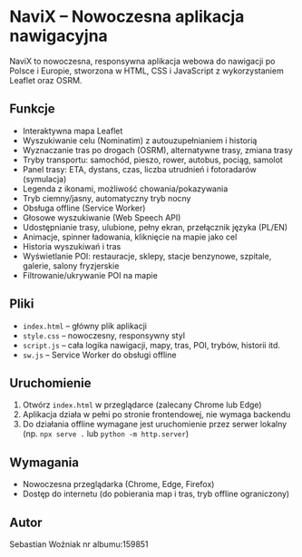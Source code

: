 # NaviX – Nowoczesna aplikacja nawigacyjna 

NaviX to nowoczesna, responsywna aplikacja webowa do nawigacji po Polsce i Europie, stworzona w HTML, CSS i JavaScript z wykorzystaniem Leaflet oraz OSRM.

## Funkcje
- Interaktywna mapa Leaflet
- Wyszukiwanie celu (Nominatim) z autouzupełnianiem i historią
- Wyznaczanie tras po drogach (OSRM), alternatywne trasy, zmiana trasy
- Tryby transportu: samochód, pieszo, rower, autobus, pociąg, samolot
- Panel trasy: ETA, dystans, czas, liczba utrudnień i fotoradarów (symulacja)
- Legenda z ikonami, możliwość chowania/pokazywania
- Tryb ciemny/jasny, automatyczny tryb nocny
- Obsługa offline (Service Worker)
- Głosowe wyszukiwanie (Web Speech API)
- Udostępnianie trasy, ulubione, pełny ekran, przełącznik języka (PL/EN)
- Animacje, spinner ładowania, kliknięcie na mapie jako cel
- Historia wyszukiwań i tras
- Wyświetlanie POI: restauracje, sklepy, stacje benzynowe, szpitale, galerie, salony fryzjerskie
- Filtrowanie/ukrywanie POI na mapie

## Pliki
- `index.html` – główny plik aplikacji
- `style.css` – nowoczesny, responsywny styl
- `script.js` – cała logika nawigacji, mapy, tras, POI, trybów, historii itd.
- `sw.js` – Service Worker do obsługi offline

## Uruchomienie
1. Otwórz `index.html` w przeglądarce (zalecany Chrome lub Edge)
2. Aplikacja działa w pełni po stronie frontendowej, nie wymaga backendu
3. Do działania offline wymagane jest uruchomienie przez serwer lokalny (np. `npx serve .` lub `python -m http.server`)

## Wymagania
- Nowoczesna przeglądarka (Chrome, Edge, Firefox)
- Dostęp do internetu (do pobierania map i tras, tryb offline ograniczony)

## Autor
Sebastian Woźniak nr albumu:159851
